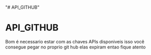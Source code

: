 "# API_GITHUB" 
# API_GITHUB
Bom é necessario estar com as chaves APIs disponiveis isso você consegue pegar no proprio git hub
elas expiram entao fique atento

